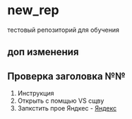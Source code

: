 # new_rep
тестовый репозиторий для обучения 
## доп изменения ##
## Проверка заголовка №№
1. Инструкция
2. Открыть с помщью VS сщву
3. Запкстить прое
Яндкес - [Яндекс](ya.ru)
